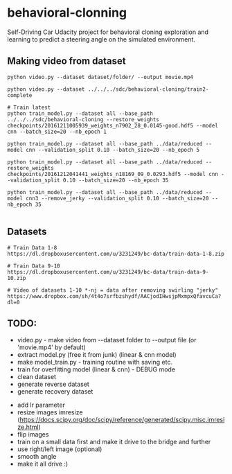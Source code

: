 # behavioral-clonning
Self-Driving Car Udacity project for behavioral cloning exploration and learning to predict a steering angle on the simulated environment.

## Making video from dataset

```
python video.py --dataset dataset/folder/ --output movie.mp4

python video.py --dataset ../../../sdc/behavioral-cloning/train2-complete

```


```
# Train latest
python train_model.py --dataset all --base_path ../../../sdc/behavioral-cloning --restore_weights checkpoints/20161211005939_weights_n7902_28_0.0145-good.hdf5 --model cnn --batch_size=20 --nb_epoch 1

python train_model.py --dataset all --base_path ../data/reduced --model cnn --validation_split 0.10 --batch_size=20 --nb_epoch 5

python train_model.py --dataset all --base_path ../data/reduced --restore_weights checkpoints/20161212041441_weights_n18169_09_0.0293.hdf5 --model cnn --validation_split 0.10 --batch_size=20 --nb_epoch 35

python train_model.py --dataset all --base_path ../data/reduced --model cnn3 --remove_jerky --validation_split 0.10 --batch_size=20 --nb_epoch 35


```

## Datasets

```
# Train Data 1-8
https://dl.dropboxusercontent.com/u/3231249/bc-data/train-data-1-8.zip

# Train Data 9-10
https://dl.dropboxusercontent.com/u/3231249/bc-data/train-data-9-10.zip

# Video of datasets 1-10 *-nj = data after removing swirling "jerky"
https://www.dropbox.com/sh/4t4o7srfbzshydf/AACjodIHwsjpMxmpxQfavcuCa?dl=0
```


## TODO:

+ video.py - make video from --dataset folder to --output file (or 'movie.mp4' by default)
+ extract model.py (free it from junk) (linear & cnn model)
+ make model_train.py - training routine with saving etc.
+ train for overfitting model (linear & cnn) - DEBUG mode
+ clean dataset
+ generate reverse dataset
+ generate recovery dataset
- add lr parameter
- resize images imresize (https://docs.scipy.org/doc/scipy/reference/generated/scipy.misc.imresize.html)
- flip images
- train on a small data first and make it drive to the bridge and further
- use right/left image (optional)
- smooth angle
- make it all drive :)
